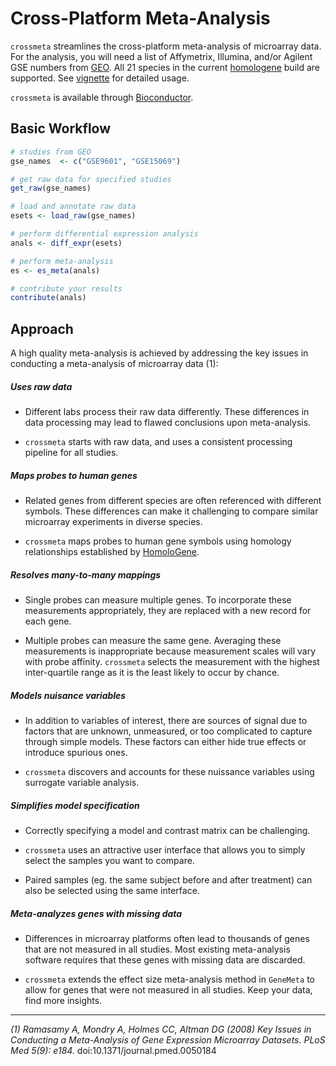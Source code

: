 Cross-Platform Meta-Analysis
===========================

`crossmeta` streamlines the cross-platform meta-analysis of 
microarray data. For the analysis, you will need a list of Affymetrix, Illumina,
and/or Agilent GSE numbers from [GEO](http://www.ncbi.nlm.nih.gov/geo/). All 21
species in the current [homologene](http://1.usa.gov/1TGoIy7) build are supported. 
See [vignette](http://bioconductor.org/packages/devel/bioc/vignettes/crossmeta/inst/doc/crossmeta-vignette.html) for detailed usage. 

`crossmeta` is available through [Bioconductor](http://bioconductor.org/packages/crossmeta/).


Basic Workflow
--------------

```R
# studies from GEO
gse_names  <- c("GSE9601", "GSE15069")

# get raw data for specified studies
get_raw(gse_names)

# load and annotate raw data
esets <- load_raw(gse_names)

# perform differential expression analysis
anals <- diff_expr(esets)

# perform meta-analysis
es <- es_meta(anals)

# contribute your results
contribute(anals)
```

Approach
--------

A high quality meta-analysis is achieved by addressing the key issues in 
conducting a meta-analysis of microarray data (1):
  
  
  
##### Uses raw data

  * Different labs process their raw data differently. These differences in
    data processing may lead to flawed conclusions upon meta-analysis. 
    
  * `crossmeta` starts with raw data, and uses a consistent processing pipeline 
    for all studies.

  
##### Maps probes to human genes

  * Related genes from different species are often referenced with different 
    symbols. These differences can make it challenging to compare similar 
    microarray experiments in diverse species.
    
  * `crossmeta` maps probes to human gene symbols using homology relationships
    established by [HomoloGene](http://www.ncbi.nlm.nih.gov/homologene).
    
##### Resolves many-to-many mappings

  * Single probes can measure multiple genes. To incorporate these measurements
    appropriately, they are replaced with a new record for each gene.
    
  * Multiple probes can measure the same gene. Averaging these measurements is
    inappropriate because measurement scales will vary with probe affinity.
    `crossmeta` selects the measurement with the highest inter-quartile range as 
    it is the least likely to occur by chance.
    
    
##### Models nuisance variables

  * In addition to variables of interest, there are sources of signal due to 
    factors that are unknown, unmeasured, or too complicated to capture through
    simple models. These factors can either hide true effects or introduce 
    spurious ones.
      
  * `crossmeta` discovers and accounts for these nuissance variables using 
    surrogate variable analysis.
  
  
##### Simplifies model specification

  * Correctly specifying a model and contrast matrix can be challenging.
  
  * `crossmeta` uses an attractive user interface that allows you to simply select
    the samples you want to compare. 
    
  * Paired samples (eg. the same subject before and after treatment) can also be
    selected using the same interface.
  

##### Meta-analyzes genes with missing data

  * Differences in microarray platforms often lead to thousands of genes that are
    not measured in all studies. Most existing meta-analysis software requires 
    that these genes with missing data are discarded.

  * `crossmeta` extends the effect size meta-analysis method in `GeneMeta` to 
    allow for genes that were not measured in all studies. Keep your data, find
    more insights.


-----------------

*(1) Ramasamy A, Mondry A, Holmes CC, Altman DG (2008) Key Issues in Conducting a*
*Meta-Analysis of Gene Expression Microarray Datasets. PLoS Med 5(9): e184.* doi:10.1371/journal.pmed.0050184
